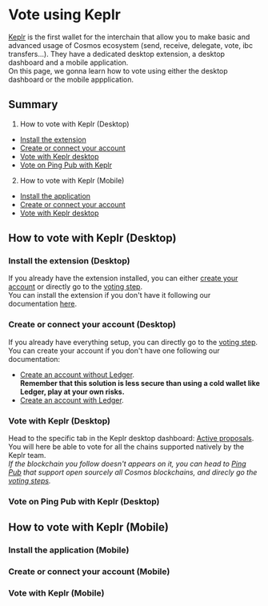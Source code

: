 # Vote using Keplr

[Keplr](https://www.keplr.app/) is the first wallet for the interchain that allow you to make basic and advanced usage of Cosmos ecosystem (send, receive, delegate, vote, ibc transfers...). They have a dedicated desktop extension, a desktop dashboard and a mobile application.  
On this page, we gonna learn how to vote using either the desktop dashboard or the mobile appplication.  

## Summary  
1. How to vote with Keplr (Desktop)
  - [Install the extension](https://github.com/StakeLab-Hub/Documentation/blob/main/Vote/Keplr/README.md#Install-the-extension-desktop)
  - [Create or connect your account](https://github.com/StakeLab-Hub/Documentation/blob/main/Vote/Keplr/README.md#Create-or-connect-your-account-desktop) 
  - [Vote with Keplr desktop](https://github.com/StakeLab-Hub/Documentation/blob/main/Vote/Keplr/README.md#Vote-with-Keplr-desktop)
  - [Vote on Ping Pub with Keplr](https://github.com/StakeLab-Hub/Documentation/blob/main/Vote/Keplr/README.md#Vote-on-Ping-Pub-with-Keplr-desktop)

2. How to vote with Keplr (Mobile)
  - [Install the application](https://github.com/StakeLab-Hub/Documentation/blob/main/Vote/Keplr/README.md#Install-the-application-mobile)
  - [Create or connect your account](https://github.com/StakeLab-Hub/Documentation/blob/main/Vote/Keplr/README.md#Create-or-connect-your-account-desktop-mobile) 
  - [Vote with Keplr desktop](https://github.com/StakeLab-Hub/Documentation/blob/main/Vote/Keplr/README.md#Vote-with-Keplr-mobile)

## How to vote with Keplr (Desktop)  
### Install the extension (Desktop)

If you already have the extension installed, you can either [create your account]() or directly go to the [voting step]().  
You can install the extension if you don't have it following our documentation [here](https://github.com/StakeLab-Hub/Documentation/blob/main/Wallets/Keplr/README.md#Install-Keplr).  

### Create or connect your account (Desktop)

If you already have everything setup, you can directly go to the [voting step]().  
You can create your account if you don't have one following our documentation:  
- [Create an account without Ledger](https://github.com/StakeLab-Hub/Documentation/blob/main/Wallets/Keplr/README.md#Create-your-account-Desktop-without-Ledger).  
**Remember that this solution is less secure than using a cold wallet like Ledger, play at your own risks.**  
- [Create an account with Ledger](https://github.com/StakeLab-Hub/Documentation/blob/main/Wallets/Keplr/README.md#Create-your-account-Desktop-with-Ledger).

### Vote with Keplr (Desktop)

Head to the specific tab in the Keplr desktop dashboard: [Active proposals](https://wallet.keplr.app/?tab=active-proposals).  
You will here be able to vote for all the chains supported natively by the Keplr team.  
*If the blockchain you follow doesn't appears on it, you can head to [Ping Pub](https://ping.pub/) that support open sourcely all Cosmos blockchains, and direcly go the [voting steps](https://github.com/StakeLab-Hub/Documentation/blob/main/Vote/Keplr/README.md#Vote-on-Ping-Pub-with-Keplr-Desktop).*

### Vote on Ping Pub with Keplr (Desktop)




## How to vote with Keplr (Mobile)  
### Install the application (Mobile)

### Create or connect your account (Mobile)

### Vote with Keplr (Mobile)

